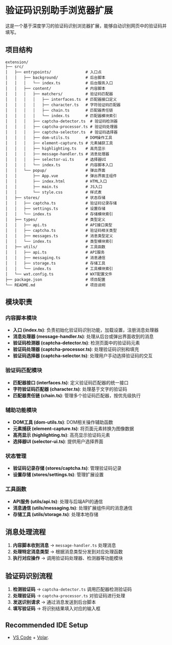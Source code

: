 # 验证码识别助手浏览器扩展

这是一个基于深度学习的验证码识别浏览器扩展，能够自动识别网页中的验证码并填写。

## 项目结构

```
extension/
├── src/
│   ├── entrypoints/               # 入口点
│   │   ├── background/            # 后台脚本
│   │   │   └── index.ts           # 后台服务入口
│   │   ├── content/               # 内容脚本
│   │   │   ├── matchers/          # 验证码匹配器
│   │   │   │   ├── interfaces.ts  # 匹配器接口定义
│   │   │   │   ├── character.ts   # 字符验证码匹配器
│   │   │   │   ├── chain.ts       # 匹配器责任链
│   │   │   │   └── index.ts       # 匹配器模块索引
│   │   │   ├── captcha-detector.ts  # 验证码检测器
│   │   │   ├── captcha-processor.ts # 验证码处理器
│   │   │   ├── captcha-selector.ts  # 验证码选择器
│   │   │   ├── dom-utils.ts       # DOM操作工具
│   │   │   ├── element-capture.ts # 元素捕获工具
│   │   │   ├── highlighting.ts    # 高亮显示
│   │   │   ├── message-handler.ts # 消息处理器
│   │   │   ├── selector-ui.ts     # 选择器UI
│   │   │   └── index.ts           # 内容脚本入口
│   │   └── popup/                 # 弹出界面
│   │       ├── App.vue            # 弹出界面主组件
│   │       ├── index.html         # HTML入口
│   │       ├── main.ts            # JS入口
│   │       └── style.css          # 样式表
│   ├── stores/                    # 状态存储
│   │   ├── captcha.ts             # 验证码记录存储
│   │   ├── settings.ts            # 设置存储
│   │   └── index.ts               # 存储模块索引
│   ├── types/                     # 类型定义
│   │   ├── api.ts                 # API接口类型
│   │   ├── captcha.ts             # 验证码相关类型
│   │   ├── messages.ts            # 消息类型定义
│   │   └── index.ts               # 类型模块索引
│   ├── utils/                     # 工具函数
│   │   ├── api.ts                 # API服务
│   │   ├── messaging.ts           # 消息通信
│   │   ├── storage.ts             # 存储工具
│   │   └── index.ts               # 工具模块索引
│   └── wxt.config.ts              # WXT配置文件
├── package.json                   # 项目配置
└── README.md                      # 项目说明
```

## 模块职责

### 内容脚本模块

- **入口 (index.ts)**: 负责初始化验证码识别功能，加载设置，注册消息处理器
- **消息处理器 (message-handler.ts)**: 处理从后台或弹出界面收到的消息
- **验证码检测器 (captcha-detector.ts)**: 检测页面中的验证码元素
- **验证码处理器 (captcha-processor.ts)**: 处理验证码识别和填充
- **验证码选择器 (captcha-selector.ts)**: 处理用户手动选择验证码的交互

### 验证码匹配模块

- **匹配器接口 (interfaces.ts)**: 定义验证码匹配器的统一接口
- **字符验证码匹配器 (character.ts)**: 处理基于文字的验证码
- **匹配器责任链 (chain.ts)**: 管理多个验证码匹配器，按优先级执行

### 辅助功能模块

- **DOM工具 (dom-utils.ts)**: DOM相关操作辅助函数
- **元素捕获 (element-capture.ts)**: 将页面元素转换为图像数据
- **高亮显示 (highlighting.ts)**: 高亮显示验证码元素
- **选择器UI (selector-ui.ts)**: 提供用户选择界面

### 状态管理

- **验证码记录存储 (stores/captcha.ts)**: 管理验证码记录
- **设置存储 (stores/settings.ts)**: 管理扩展设置

### 工具函数

- **API服务 (utils/api.ts)**: 处理与后端API的通信
- **消息通信 (utils/messaging.ts)**: 处理扩展组件间的消息通信
- **存储工具 (utils/storage.ts)**: 处理本地存储

## 消息处理流程

1. **内容脚本收到消息** → `message-handler.ts` 处理消息
2. **处理特定消息类型** → 根据消息类型分发到对应处理函数
3. **执行对应操作** → 调用验证码处理器、检测器等功能模块

## 验证码识别流程

1. **检测验证码** → `captcha-detector.ts` 调用匹配器检测验证码
2. **处理验证码** → `captcha-processor.ts` 对验证码进行处理
3. **发送识别请求** → 通过消息发送到后台脚本
4. **填写验证码** → 将识别结果填入对应的输入框

## Recommended IDE Setup

- [VS Code](https://code.visualstudio.com/) + [Volar](https://marketplace.visualstudio.com/items?itemName=Vue.volar).


